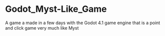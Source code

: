 # Godot_Myst-Like_Game
A game a made in a few days with the Godot 4.1 game engine that is a point and click game very much like Myst
